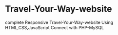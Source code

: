 # Travel-Your-Way-website
complete Responsive Travel-Your-Way-website Using HTML,CSS,JavaScript Connect with PHP-MySQL
